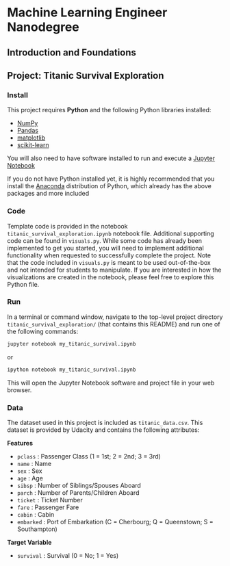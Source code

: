 # Machine Learning Engineer Nanodegree
## Introduction and Foundations
## Project: Titanic Survival Exploration

### Install

This project requires **Python** and the following Python libraries installed:

- [NumPy](http://www.numpy.org/)
- [Pandas](http://pandas.pydata.org)
- [matplotlib](http://matplotlib.org/)
- [scikit-learn](http://scikit-learn.org/stable/)

You will also need to have software installed to run and execute a [Jupyter Notebook](http://jupyter.org/index.html)

If you do not have Python installed yet, it is highly recommended that you install the [Anaconda](http://continuum.io/downloads) distribution of Python, which already has the above packages and more included

### Code

Template code is provided in the notebook `titanic_survival_exploration.ipynb` notebook file. Additional supporting code can be found in `visuals.py`. While some code has already been implemented to get you started, you will need to implement additional functionality when requested to successfully complete the project. Note that the code included in `visuals.py` is meant to be used out-of-the-box and not intended for students to manipulate. If you are interested in how the visualizations are created in the notebook, please feel free to explore this Python file.

### Run

In a terminal or command window, navigate to the top-level project directory `titanic_survival_exploration/` (that contains this README) and run one of the following commands:

```bash
jupyter notebook my_titanic_survival.ipynb
```
or
```bash
ipython notebook my_titanic_survival.ipynb
```

This will open the Jupyter Notebook software and project file in your web browser.

### Data

The dataset used in this project is included as `titanic_data.csv`. This dataset is provided by Udacity and contains the following attributes:

**Features**
- `pclass` : Passenger Class (1 = 1st; 2 = 2nd; 3 = 3rd)
- `name` : Name
- `sex` : Sex
- `age` : Age
- `sibsp` : Number of Siblings/Spouses Aboard
- `parch` : Number of Parents/Children Aboard
- `ticket` : Ticket Number
- `fare` : Passenger Fare
- `cabin` : Cabin
- `embarked` : Port of Embarkation (C = Cherbourg; Q = Queenstown; S = Southampton)

**Target Variable**
- `survival` : Survival (0 = No; 1 = Yes)
